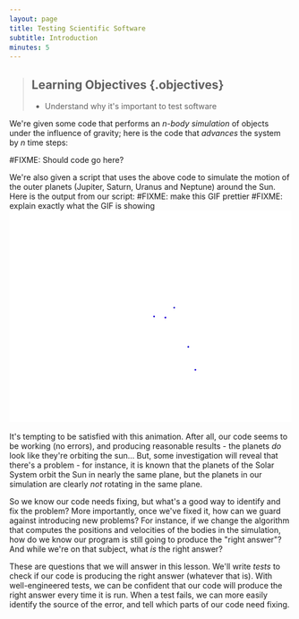 ```yaml
---
layout: page
title: Testing Scientific Software
subtitle: Introduction
minutes: 5
---
```

> ## Learning Objectives {.objectives}
>
> * Understand why it's important to test software

We're given some code that performs an *n-body simulation*
of objects under the influence of gravity; here is the code
that *advances* the system by *n* time steps:

#FIXME: Should code go here?

We're also given a script that uses the above code to simulate
the motion of the outer planets (Jupiter, Saturn, Uranus and Neptune)
around the Sun. Here is the output from our script:
#FIXME: make this GIF prettier
#FIXME: explain exactly what the GIF is showing
![Output from visualization script](fig/planets_broken.gif "this is the image's alt text")

It's tempting to be satisfied with this animation. After all,
our code seems to be working (no errors),
and producing reasonable results -
the planets *do* look like they're orbiting the sun...
But, some investigation will reveal that there's a problem -
for instance, it is known that
the planets of the Solar System orbit the Sun in nearly the same plane,
but the planets in our simulation are clearly *not* rotating in the same plane.

So we know our code needs fixing,
but what's a good way to identify and fix the problem?
More importantly, once we've fixed it,
how can we guard against introducing new problems?
For instance, if we change the algorithm that computes
the positions and velocities of the bodies in the simulation,
how do we know our program is still going to produce the "right answer"?
And while we're on that subject, what *is* the right answer?

These are questions that we will answer in this lesson.
We'll write *tests* to check if our code is producing the right answer
(whatever that is).
With well-engineered tests,
we can be confident that our code will produce the right answer every time it is run.
When a test fails, we can more easily
identify the source of the error, and
tell which parts of our code need fixing.
